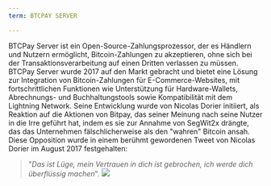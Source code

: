 ```yaml
---
term: BTCPAY SERVER

---
```

BTCPay Server ist ein Open-Source-Zahlungsprozessor, der es Händlern und Nutzern ermöglicht, Bitcoin-Zahlungen zu akzeptieren, ohne sich bei der Transaktionsverarbeitung auf einen Dritten verlassen zu müssen. BTCPay Server wurde 2017 auf den Markt gebracht und bietet eine Lösung zur Integration von Bitcoin-Zahlungen für E-Commerce-Websites, mit fortschrittlichen Funktionen wie Unterstützung für Hardware-Wallets, Abrechnungs- und Buchhaltungstools sowie Kompatibilität mit dem Lightning Network. Seine Entwicklung wurde von Nicolas Dorier initiiert, als Reaktion auf die Aktionen von Bitpay, das seiner Meinung nach seine Nutzer in die Irre geführt hat, indem es sie zur Annahme von SegWit2x drängte, das das Unternehmen fälschlicherweise als den "wahren" Bitcoin ansah. Diese Opposition wurde in einem berühmt gewordenen Tweet von Nicolas Dorier im August 2017 festgehalten:

> "_Das ist Lüge, mein Vertrauen in dich ist gebrochen, ich werde dich überflüssig machen_".
![](../../dictionnaire/assets/53.webp)